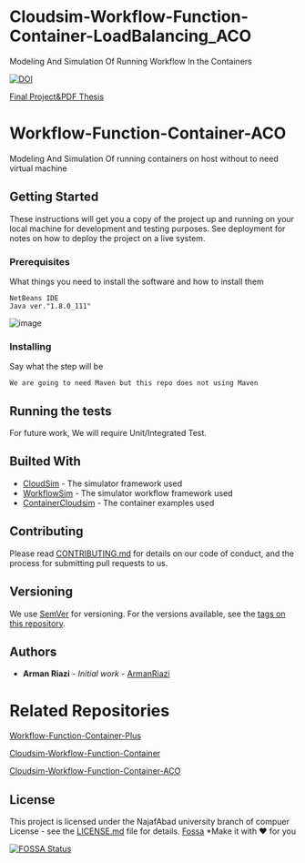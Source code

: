 # Cloudsim-Workflow-Function-Container-LoadBalancing_ACO
Modeling And Simulation Of Running Workflow In the Containers

[![DOI](https://zenodo.org/badge/DOI/10.5281/zenodo.7715653.svg)](https://doi.org/10.5281/zenodo.7715653)



[Final Project&PDF Thesis](https://github.com/armanriazi/Cloudsim-Workflow-Function-Container-ACO)
# Workflow-Function-Container-ACO

Modeling And Simulation Of running containers on host without to need virtual machine

## Getting Started

These instructions will get you a copy of the project up and running on your local machine for development and testing purposes. See deployment for notes on how to deploy the project on a live system.

### Prerequisites

What things you need to install the software and how to install them

```
NetBeans IDE
Java ver."1.8.0_111"

```
![image](https://user-images.githubusercontent.com/12433618/145709013-f64f38e5-77f3-4fad-9137-cd1b725a3c24.png)



### Installing

Say what the step will be

```
We are going to need Maven but this repo does not using Maven
```

## Running the tests

For future work, We will require Unit/Integrated Test.

## Builted With

* [CloudSim](https://github.com/Cloudslab/cloudsim) - The simulator framework used
* [WorkflowSim](https://github.com/WorkflowSim/) - The simulator workflow framework used
* [ContainerCloudsim](https://github.com/Cloudslab/cloudsim/tree/master/modules/cloudsim-examples/src/main/java/org/cloudbus/cloudsim/examples/container) - The container examples used

## Contributing

Please read [CONTRIBUTING.md](https://github.com/armanriazi/Cloudsim-Workflow-Function-Container-ACO/wiki) for details on our code of conduct, and the process for submitting pull requests to us.

## Versioning

We use [SemVer](http://semver.org/) for versioning. For the versions available, see the [tags on this repository](https://github.com/your/project/tags). 

## Authors

* **Arman Riazi** - *Initial work* - [ArmanRiazi](https://github.com/armanriazi/)

# Related Repositories

[Workflow-Function-Container-Plus](https://github.com/armanriazi/Workflow-Function-Container-Plus)

[Cloudsim-Workflow-Function-Container](https://github.com/armanriazi/Cloudsim-Workflow-Function-Container)

[Cloudsim-Workflow-Function-Container-ACO](https://github.com/armanriazi/Cloudsim-Workflow-Function-Container-ACO/wiki)

## License

This project is licensed under the NajafAbad university branch of compuer License - see the [LICENSE.md](LICENSE.md) file for details.
[Fossa](https://app.fossa.com/reports/3aa0a48c-bec3-42f8-b150-6bc26a0b3c8d)
*Make it with ❤️ for you

[![FOSSA Status](https://app.fossa.com/api/projects/git%2Bgithub.com%2Farmanriazi%2FCloudsim-Workflow-Function-Container-ACO.svg?type=large)](https://app.fossa.com/projects/git%2Bgithub.com%2Farmanriazi%2FCloudsim-Workflow-Function-Container-ACO?ref=badge_large)

